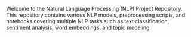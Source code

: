Welcome to the Natural Language Processing (NLP) Project Repository. This repository contains various NLP models, preprocessing scripts, and notebooks covering multiple NLP tasks such as text classification, sentiment analysis, word embeddings, and topic modeling.
